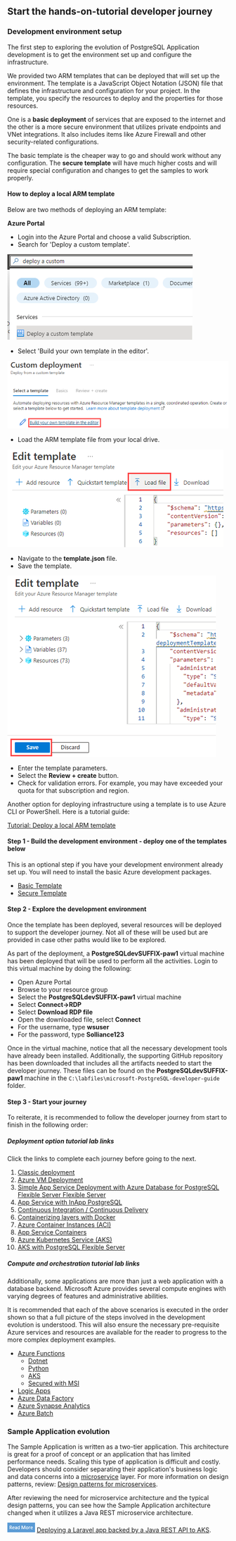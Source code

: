 ## Start the hands-on-tutorial developer journey

### Development environment setup

The first step to exploring the evolution of PostgreSQL Application development is to get the environment set up and configure the infrastructure.

We provided two ARM templates that can be deployed that will set up the environment.  The template is a JavaScript Object Notation (JSON) file that defines the infrastructure and configuration for your project. In the template, you specify the resources to deploy and the properties for those resources.

One is a **basic deployment** of services that are exposed to the internet and the other is a more secure environment that utilizes private endpoints and VNet integrations.  It also includes items like Azure Firewall and other security-related configurations.

The basic template is the cheaper way to go and should work without any configuration.  The **secure template** will have much higher costs and will require special configuration and changes to get the samples to work properly.

#### How to deploy a local ARM template

Below are two methods of deploying an ARM template:

**Azure Portal**

- Login into the Azure Portal and choose a valid Subscription.
- Search for 'Deploy a custom template'.

![This image shows how to enter the Deploy a custom template wizard in the Azure portal.](media/search-for-custom-template.png "Entering the Deploy a custom template wizard")

- Select 'Build your own template in the editor'.

![This image shows the Build your own template in the editor button.](media/build-your-own-custom-template.png "Build your own template in the editor")

- Load the ARM template file from your local drive.

![This image shows how to load the ARM template from the local drive.](media/load-local-arm-template.png "Loading the ARM template")

- Navigate to the **template.json** file.
- Save the template.

![This image shows how to save the ARM template in the editor.](media/save-the-template.png "Saving the ARM template in the Azure editor")

- Enter the template parameters.
- Select the **Review + create** button.
- Check for validation errors. For example, you may have exceeded your quota for that subscription and region.

Another option for deploying infrastructure using a template is to use Azure CLI or PowerShell.  Here is a tutorial guide:

[Tutorial: Deploy a local ARM template](https://docs.microsoft.com/azure/azure-resource-manager/templates/deployment-tutorial-local-template?tabs=azure-cli)

#### Step 1 - Build the development environment - deploy one of the templates below

This is an optional step if you have your development environment already set up. You will need to install the basic Azure development packages.

- [Basic Template](https://github.com/Azure/azure-PostgreSQL/tree/master/DeveloperGuide/step-0-create-development-vm/basic-template/template.json)
- [Secure Template](https://github.com/Azure/azure-PostgreSQL/tree/master/DeveloperGuide/step-0-create-development-vm/secure-template/template-secure.json)

#### Step 2 - Explore the development environment

Once the template has been deployed, several resources will be deployed to support the developer journey.  Not all of these will be used but are provided in case other paths would like to be explored.

As part of the deployment, a **PostgreSQLdevSUFFIX-paw1** virtual machine has been deployed that will be used to perform all the activities.  Login to this virtual machine by doing the following:

- Open Azure Portal
- Browse to your resource group
- Select the **PostgreSQLdevSUFFIX-paw1** virtual machine
- Select **Connect->RDP**
- Select **Download RDP file**
- Open the downloaded file, select **Connect**
- For the username, type **wsuser**
- For the password, type **Solliance123**

Once in the virtual machine, notice that all the necessary development tools have already been installed.  Additionally, the supporting GitHub repository has been downloaded that includes all the artifacts needed to start the developer journey. These files can be found on the **PostgreSQLdevSUFFIX-paw1** machine in the `C:\labfiles\microsoft-PostgreSQL-developer-guide` folder.  

#### Step 3 - Start your journey

To reiterate, it is recommended to follow the developer journey from start to finish in the following order:

##### Deployment option tutorial lab links

Click the links to complete each journey before going to the next.

1. [Classic deployment](https://github.com/Azure/azure-PostgreSQL/tree/master/DeveloperGuide/step-2-developer-journey-steps/01-ClassicDeploy)
2. [Azure VM Deployment](https://github.com/Azure/azure-PostgreSQL/tree/master/DeveloperGuide/step-2-developer-journey-steps/02-01-CloudDeploy-Vm)
3. [Simple App Service Deployment with Azure Database for PostgreSQL Flexible Server Flexible Server](https://github.com/Azure/azure-PostgreSQL/tree/master/DeveloperGuide/step-2-developer-journey-steps/02-02-CloudDeploy-AppSvc)
4. [App Service with InApp PostgreSQL](https://github.com/Azure/azure-PostgreSQL/tree/master/DeveloperGuide/step-2-developer-journey-steps/02-03-CloudDeploy-InApp)
5. [Continuous Integration / Continuous Delivery](https://github.com/Azure/azure-PostgreSQL/tree/master/DeveloperGuide/step-2-developer-journey-steps/02-04-CloudDeploy-CICD)
6. [Containerizing layers with Docker](https://github.com/Azure/azure-PostgreSQL/tree/master/DeveloperGuide/step-2-developer-journey-steps/03-00-Docker)
7. [Azure Container Instances (ACI)](https://github.com/Azure/azure-PostgreSQL/tree/master/DeveloperGuide/step-2-developer-journey-steps/03-01-CloudDeploy-ACI)
8. [App Service Containers](https://github.com/Azure/azure-PostgreSQL/tree/master/DeveloperGuide/step-2-developer-journey-steps/03-02-CloudDeploy-AppService-Container)
9. [Azure Kubernetes Service (AKS)](https://github.com/Azure/azure-PostgreSQL/tree/master/DeveloperGuide/step-2-developer-journey-steps/04-AKS)
10. [AKS with PostgreSQL Flexible Server](https://github.com/Azure/azure-PostgreSQL/tree/master/DeveloperGuide/step-2-developer-journey-steps/05-CloudDeploy-PostgreSQLFlex)

##### Compute and orchestration tutorial lab links

Additionally, some applications are more than just a web application with a database backend.  Microsoft Azure provides several  compute engines with varying degrees of features and administrative abilities.

It is recommended that each of the above scenarios is executed in the order shown so that a full picture of the steps involved in the development evolution is understood.  This will also ensure the necessary pre-requisite Azure services and resources are available for the reader to progress to the more complex deployment examples.

- [Azure Functions](https://docs.microsoft.com/azure/azure-functions/functions-overview)
  - [Dotnet](https://github.com/Azure/azure-PostgreSQL/tree/master/DeveloperGuide/step-2-developer-journey-steps/06-01-FunctionApp-DotNet)
  - [Python](https://github.com/Azure/azure-PostgreSQL/tree/master/DeveloperGuide/step-2-developer-journey-steps/06-02-FunctionApp-Python)
  - [AKS](https://github.com/Azure/azure-PostgreSQL/tree/master/DeveloperGuide/step-2-developer-journey-steps/06-03-FunctionApp-AKS)
  - [Secured with MSI](https://github.com/Azure/azure-PostgreSQL/tree/master/DeveloperGuide/step-2-developer-journey-steps/06-04-FunctionApp-MSI)
- [Logic Apps](https://github.com/Azure/azure-PostgreSQL/tree/master/DeveloperGuide/step-2-developer-journey-steps/06-05-LogicApp)
- [Azure Data Factory](https://github.com/Azure/azure-PostgreSQL/tree/master/DeveloperGuide/step-2-developer-journey-steps/07-01-AzureDataFactory)
- [Azure Synapse Analytics](https://github.com/Azure/azure-PostgreSQL/tree/master/DeveloperGuide/step-2-developer-journey-steps/07-02-AzureSynapseAnalytics)
- [Azure Batch](https://github.com/Azure/azure-PostgreSQL/tree/master/DeveloperGuide/step-2-developer-journey-steps/07-03-AzureBatch)

### Sample Application evolution

The Sample Application is written as a two-tier application.  This architecture is great for a proof of concept or an application that has limited performance needs. Scaling this type of application is difficult and costly. Developers should consider separating their application's business logic and data concerns into a [microservice](https://azure.microsoft.com/solutions/microservice-applications/#solution-architectures) layer. For more information on design patterns, review: [Design patterns for microservices](https://docs.microsoft.com/azure/architecture/microservices/design/patterns).

After reviewing the need for microservice architecture and the typical design patterns, you can see how the Sample Application architecture changed when it utilizes a Java REST microservice architecture.

![Read more icon](media/read-more.png "Read more")  [Deploying a Laravel app backed by a Java REST API to AKS](https://github.com/Azure/azure-PostgreSQL/tree/master/DeveloperGuide/step-1-sample-apps/sample-php-app-rest).
